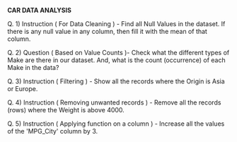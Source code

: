 ﻿**CAR DATA ANALYSIS**

Q. 1) Instruction ( For Data Cleaning ) - Find all Null Values in the dataset. If there is any null value in any column, then fill it with the mean of that column.

Q. 2) Question ( Based on Value Counts )- Check what the different types of Make are there in our dataset. And, what is the count (occurrence) of each Make in the data?

Q. 3) Instruction ( Filtering ) - Show all the records where the Origin is Asia or Europe.

Q. 4) Instruction ( Removing unwanted records ) - Remove all the records (rows) where the Weight is above 4000.

Q. 5) Instruction ( Applying function on a column ) - Increase all the values of the 'MPG\_City' column by 3.

